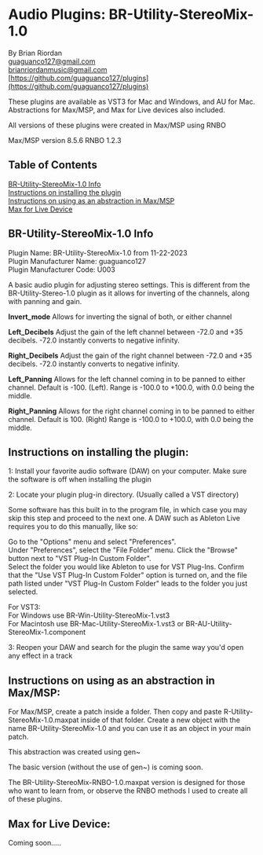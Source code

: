 # Audio Plugins: BR-Utility-StereoMix-1.0 
By Brian Riordan  
guaguanco127@gmail.com  
brianriordanmusic@gmail.com  
[https://github.com/guaguanco127/plugins](https://github.com/guaguanco127/plugins)

These plugins are available as VST3 for Mac and Windows, and AU for Mac. 
Abstractions for Max/MSP, and Max for Live devices also included. 

All versions of these plugins were created in Max/MSP using RNBO 

Max/MSP version 8.5.6
RNBO 1.2.3

## Table of Contents

[BR-Utility-StereoMix-1.0 Info](#plugininfo)  
[Instructions on installing the plugin](#installation)  
[Instructions on using as an abstraction in Max/MSP](#maxmsp)  
[Max for Live Device](#maxforlive)

## <a name="plugininfo"></a>BR-Utility-StereoMix-1.0 Info

Plugin Name: BR-Utility-StereoMix-1.0 from 11-22-2023  
Plugin Manufacturer Name: guaguanco127  
Plugin Manufacturer Code: U003

A basic audio plugin for adjusting stereo settings. This is different from the BR-Utility-Stereo-1.0 plugin as it allows for inverting of the channels, along with panning and gain.
  
**Invert_mode** Allows for inverting the signal of both, or either channel

**Left_Decibels** Adjust the gain of the left channel between -72.0 and +35 decibels. -72.0 instantly converts to negative infinity. 

**Right_Decibels** Adjust the gain of the right channel between -72.0 and +35 decibels. -72.0 instantly converts to negative infinity. 

**Left_Panning** Allows for the left channel coming in to be panned to either channel. Default is -100. (Left). Range is -100.0 to +100.0, with 0.0 being the middle.  

**Right_Panning** Allows for the right channel coming in to be panned to either channel. Default is 100. (Right) Range is -100.0 to +100.0, with 0.0 being the middle.  


## <a name="installation"></a>Instructions on installing the plugin:

1: Install your favorite audio software (DAW) on your computer. Make sure the software is off when installing the plugin
 
2: Locate your plugin plug-in directory. (Usually called a VST directory)  

Some software has this built in to the program file, in which case you may skip this step and proceed to the next one. A DAW such as Ableton Live requires you to do this manually, like so:  

Go to the "Options" menu and select "Preferences".  
Under "Preferences", select the "File Folder" menu.
Click the "Browse" button next to "VST Plug-In Custom Folder".  
Select the folder you would like Ableton to use for VST Plug-Ins.
Confirm that the "Use VST Plug-In Custom Folder" option is turned on, and the file path listed under "VST Plug-In Custom Folder" leads to the folder you just selected.

For VST3:   
For Windows use BR-Win-Utility-StereoMix-1.vst3   
For Macintosh use BR-Mac-Utility-StereoMix-1.vst3 or BR-AU-Utility-StereoMix-1.component

3: Reopen your DAW and search for the plugin the same way you'd open any effect in a track

## <a name="maxmsp"></a>Instructions on using as an abstraction in Max/MSP:


For Max/MSP, create a patch inside a folder. Then copy and paste R-Utility-StereoMix-1.0.maxpat inside of that folder. Create a new object with the name BR-Utility-StereoMix-1.0 and you can use it as an object in your main patch. 

This abstraction was created using gen~ 

The basic version (without the use of gen~) is coming soon. 

The BR-Utility-StereoMix-RNBO-1.0.maxpat version is designed for those who want to learn from, or observe the RNBO methods I used to create all of these plugins. 

## <a name="maxforlive"></a>Max for Live Device:

Coming soon.....
 